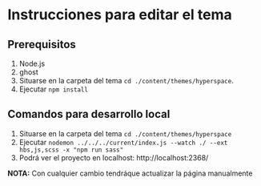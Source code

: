 # Instrucciones para editar el tema

## Prerequisitos

1. Node.js
2. ghost
3. Situarse en la carpeta del tema `cd ./content/themes/hyperspace`.
4. Ejecutar `npm install`


## Comandos para desarrollo local

1. Situarse en la carpeta del tema `cd ./content/themes/hyperspace`
2. Ejecutar `nodemon ../../../current/index.js --watch ./ --ext hbs,js,scss -x "npm run sass"`
3. Podrá ver el proyecto en localhost: http://localhost:2368/

**NOTA:** Con cualquier cambio tendráque actualizar la página manualmente
